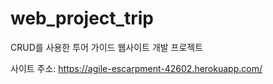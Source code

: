 # web_project_trip
CRUD를 사용한 투어 가이드 웹사이트 개발 프로젝트 

사이트 주소: https://agile-escarpment-42602.herokuapp.com/
